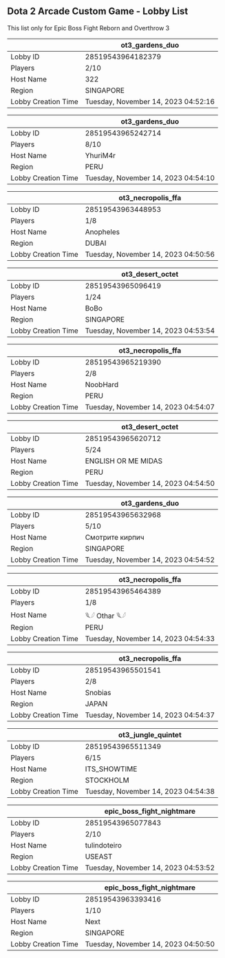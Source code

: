 ## Dota 2 Arcade Custom Game - Lobby List

This list only for Epic Boss Fight Reborn and Overthrow 3

|  | ot3_gardens_duo |
| ------ | ------ |
| Lobby ID | 28519543964182379 |
| Players | 2/10 |
| Host Name | 322 |
| Region | SINGAPORE |
| Lobby Creation Time | Tuesday, November 14, 2023 04:52:16 |


|  | ot3_gardens_duo |
| ------ | ------ |
| Lobby ID | 28519543965242714 |
| Players | 8/10 |
| Host Name | YhuriM4r |
| Region | PERU |
| Lobby Creation Time | Tuesday, November 14, 2023 04:54:10 |


|  | ot3_necropolis_ffa |
| ------ | ------ |
| Lobby ID | 28519543963448953 |
| Players | 1/8 |
| Host Name | Anopheles |
| Region | DUBAI |
| Lobby Creation Time | Tuesday, November 14, 2023 04:50:56 |


|  | ot3_desert_octet |
| ------ | ------ |
| Lobby ID | 28519543965096419 |
| Players | 1/24 |
| Host Name | BoBo |
| Region | SINGAPORE |
| Lobby Creation Time | Tuesday, November 14, 2023 04:53:54 |


|  | ot3_necropolis_ffa |
| ------ | ------ |
| Lobby ID | 28519543965219390 |
| Players | 2/8 |
| Host Name | NoobHard |
| Region | PERU |
| Lobby Creation Time | Tuesday, November 14, 2023 04:54:07 |


|  | ot3_desert_octet |
| ------ | ------ |
| Lobby ID | 28519543965620712 |
| Players | 5/24 |
| Host Name | ENGLISH OR ME MIDAS |
| Region | PERU |
| Lobby Creation Time | Tuesday, November 14, 2023 04:54:50 |


|  | ot3_gardens_duo |
| ------ | ------ |
| Lobby ID | 28519543965632968 |
| Players | 5/10 |
| Host Name | Смотрите кирпич |
| Region | SINGAPORE |
| Lobby Creation Time | Tuesday, November 14, 2023 04:54:52 |


|  | ot3_necropolis_ffa |
| ------ | ------ |
| Lobby ID | 28519543965464389 |
| Players | 1/8 |
| Host Name | 𓆰𓆪 Othar 𓆰𓆪 |
| Region | PERU |
| Lobby Creation Time | Tuesday, November 14, 2023 04:54:33 |


|  | ot3_necropolis_ffa |
| ------ | ------ |
| Lobby ID | 28519543965501541 |
| Players | 2/8 |
| Host Name | Snobias |
| Region | JAPAN |
| Lobby Creation Time | Tuesday, November 14, 2023 04:54:37 |


|  | ot3_jungle_quintet |
| ------ | ------ |
| Lobby ID | 28519543965511349 |
| Players | 6/15 |
| Host Name | ITS_SHOWTIME |
| Region | STOCKHOLM |
| Lobby Creation Time | Tuesday, November 14, 2023 04:54:38 |


|  | epic_boss_fight_nightmare |
| ------ | ------ |
| Lobby ID | 28519543965077843 |
| Players | 2/10 |
| Host Name | tulindoteiro |
| Region | USEAST |
| Lobby Creation Time | Tuesday, November 14, 2023 04:53:52 |


|  | epic_boss_fight_nightmare |
| ------ | ------ |
| Lobby ID | 28519543963393416 |
| Players | 1/10 |
| Host Name | Next |
| Region | SINGAPORE |
| Lobby Creation Time | Tuesday, November 14, 2023 04:50:50 |


